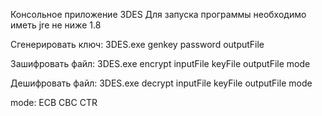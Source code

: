 Консольное приложение 3DES
Для запуска программы необходимо иметь jre не ниже 1.8

Сгенерировать ключ: 3DES.exe genkey password outputFile   

Зашифровать файл: 3DES.exe encrypt inputFile keyFile outputFile mode

Дешифровать файл: 3DES.exe decrypt inputFile keyFile outputFile mode

mode:
    ECB
    CBC
    CTR
